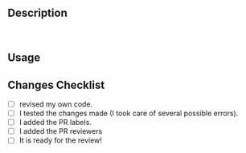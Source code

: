 ## Description

<!--Add task description.
_**EX: What did you do in this task?, which problem did you solve? **-->

<br>

## Usage

<!--Add code example -->

## Changes Checklist

- [ ] revised my own code.
- [ ] I tested the changes made (I took care of several possible errors).
- [ ] I added the PR labels.
- [ ] I added the PR reviewers
- [ ] It is ready for the review!
